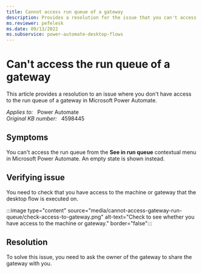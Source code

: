 ```yaml
---
title: Cannot access run queue of a gateway
description: Provides a resolution for the issue that you can't access the run queue of a gateway in Power Automate.
ms.reviewer: pefelesk
ms.date: 09/13/2022
ms.subservice: power-automate-desktop-flows
---
```

# Can't access the run queue of a gateway

This article provides a resolution to an issue where you don't have access to the run queue of a gateway in Microsoft Power Automate.

_Applies to:_ &nbsp; Power Automate  
_Original KB number:_ &nbsp; 4598445

## Symptoms

You can't access the run queue from the **See in run queue** contextual menu in Microsoft Power Automate. An empty state is shown instead.

## Verifying issue

You need to check that you have access to the machine or gateway that the desktop flow is executed on.

:::image type="content" source="media/cannot-access-gateway-run-queue/check-access-to-gateway.png" alt-text="Check to see whether you have access to the machine or gateway." border="false":::

## Resolution

To solve this issue, you need to ask the owner of the gateway to share the gateway with you.
